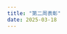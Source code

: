 ```yaml
---
title: "第二周表彰"
date: 2025-03-18
---
```

 <!DOCTYPE html>
<html lang="zh-CN">
<head>
    <meta charset="UTF-8">
    <meta name="viewport" content="width=device-width, initial-scale=1.0">
    <title>三谋听雪 S6赛季周报</title>
    <script src="https://cdn.tailwindcss.com"></script>
    <link rel="stylesheet" href="https://cdnjs.cloudflare.com/ajax/libs/font-awesome/6.4.0/css/all.min.css">
    <script>
        tailwind.config = {
            darkMode: 'class',
            theme: {
                extend: {
                    colors: {
                        primary: {
                            50: '#f0f9ff',
                            100: '#e0f2fe',
                            200: '#bae6fd',
                            300: '#7dd3fc',
                            400: '#38bdf8',
                            500: '#0ea5e9',
                            600: '#0284c7',
                            700: '#0369a1',
                            800: '#075985',
                            900: '#0c4a6e',
                        }
                    },
                    animation: {
                        'fade-in': 'fadeIn 0.5s ease-in-out',
                        'slide-up': 'slideUp 0.5s ease-out',
                    },
                    keyframes: {
                        fadeIn: {
                            '0%': { opacity: '0' },
                            '100%': { opacity: '1' },
                        },
                        slideUp: {
                            '0%': { transform: 'translateY(20px)', opacity: '0' },
                            '100%': { transform: 'translateY(0)', opacity: '1' },
                        },
                    },
                }
            }
        }
    </script>
    <style>
        @import url('https://fonts.googleapis.com/css2?family=Noto+Sans+SC:wght@300;400;500;700&display=swap');
        
        body {
            font-family: 'Noto Sans SC', sans-serif;
            scroll-behavior: smooth;
        }
        
        .card {
            transition: all 0.3s ease;
        }
        
        .card:hover {
            transform: translateY(-5px);
            box-shadow: 0 10px 25px -5px rgba(0, 0, 0, 0.1), 0 10px 10px -5px rgba(0, 0, 0, 0.04);
        }
        
        .section {
            opacity: 0;
            transform: translateY(20px);
            transition: all 0.5s ease;
        }
        
        .section.visible {
            opacity: 1;
            transform: translateY(0);
        }
        
        .btn {
            transition: all 0.2s ease;
        }
        
        .btn:hover {
            transform: scale(1.05);
        }
        
        .medal-gold {
            background: linear-gradient(135deg, #FFD700 0%, #FFC107 100%);
        }
        
        .medal-silver {
            background: linear-gradient(135deg, #C0C0C0 0%, #A9A9A9 100%);
        }
        
        .medal-bronze {
            background: linear-gradient(135deg, #CD7F32 0%, #A0522D 100%);
        }
    </style>
</head>
<body class="bg-gray-50 dark:bg-gray-900 text-gray-800 dark:text-gray-200 transition-colors duration-300">
    <!-- 主题切换按钮 -->
    <div class="fixed top-4 right-4 z-50">
        <button id="theme-toggle" class="p-2 rounded-full bg-gray-200 dark:bg-gray-700 text-gray-800 dark:text-gray-200 hover:bg-gray-300 dark:hover:bg-gray-600 focus:outline-none focus:ring-2 focus:ring-primary-500 transition-all duration-300">
            <i class="fas fa-sun dark:hidden"></i>
            <i class="fas fa-moon hidden dark:inline"></i>
        </button>
    </div>

    <div class="container mx-auto px-4 py-8 max-w-4xl">
        <!-- 头部 -->
        <header class="text-center mb-12 section">
            <div class="inline-block p-2 px-4 bg-primary-100 dark:bg-primary-900 text-primary-800 dark:text-primary-100 rounded-full mb-4 animate-fade-in">
                <span class="text-sm font-medium">S6赛季3.2-3.9周数据</span>
            </div>
            <h1 class="text-4xl md:text-5xl font-bold mb-4 text-primary-700 dark:text-primary-300 animate-slide-up">三谋听雪 S6赛季周报</h1>
            <p class="text-gray-600 dark:text-gray-400 animate-fade-in">截止9日晚10点数据</p>
        </header>

        <!-- 基本数据 -->
        <section class="mb-12 section">
            <div class="grid grid-cols-1 md:grid-cols-2 gap-6">
                <div class="bg-white dark:bg-gray-800 rounded-xl shadow-md p-6 card">
                    <div class="flex items-center mb-4">
                        <div class="w-12 h-12 rounded-full bg-red-100 dark:bg-red-900 flex items-center justify-center mr-4">
                            <i class="fas fa-trophy text-red-500 dark:text-red-400 text-xl"></i>
                        </div>
                        <div>
                            <h3 class="text-lg font-semibold">武勋数据</h3>
                            <p class="text-gray-500 dark:text-gray-400 text-sm">个人战斗贡献</p>
                        </div>
                    </div>
                    <div class="space-y-3">
                        <div class="flex justify-between">
                            <span>中值</span>
                            <span class="font-bold">67万</span>
                        </div>
                        <div class="flex justify-between">
                            <span>考核值</span>
                            <span class="font-bold">20.1万</span>
                        </div>
                        <div class="flex justify-between text-red-500 dark:text-red-400">
                            <span>低于考核值人数</span>
                            <span class="font-bold">9人</span>
                        </div>
                    </div>
                </div>

                <div class="bg-white dark:bg-gray-800 rounded-xl shadow-md p-6 card">
                    <div class="flex items-center mb-4">
                        <div class="w-12 h-12 rounded-full bg-blue-100 dark:bg-blue-900 flex items-center justify-center mr-4">
                            <i class="fas fa-fort-awesome text-blue-500 dark:text-blue-400 text-xl"></i>
                        </div>
                        <div>
                            <h3 class="text-lg font-semibold">攻城数据</h3>
                            <p class="text-gray-500 dark:text-gray-400 text-sm">团队协作表现</p>
                        </div>
                    </div>
                    <div class="space-y-3">
                        <div class="flex justify-between">
                            <span>攻城次数</span>
                            <span class="font-bold">13次</span>
                        </div>
                        <div class="flex justify-between text-red-500 dark:text-red-400">
                            <span>出勤率低于40%人数</span>
                            <span class="font-bold">16人</span>
                        </div>
                    </div>
                </div>
            </div>
        </section>

        <!-- 军团评比结果 -->
        <section class="mb-12 section">
            <h2 class="text-2xl font-bold mb-6 flex items-center">
                <i class="fas fa-medal text-yellow-500 mr-2"></i>
                军团评比结果
            </h2>

            <!-- 周总分前三 -->
            <div class="mb-8">
                <h3 class="text-xl font-semibold mb-4">周总分前三</h3>
                <div class="grid grid-cols-1 md:grid-cols-3 gap-4">
                    <div class="bg-gradient-to-br from-yellow-100 to-yellow-200 dark:from-yellow-900 dark:to-yellow-800 rounded-xl p-6 text-center shadow-md card">
                        <div class="w-16 h-16 medal-gold rounded-full flex items-center justify-center mx-auto mb-3 text-white">
                            <i class="fas fa-crown text-2xl"></i>
                        </div>
                        <h4 class="text-lg font-bold text-yellow-700 dark:text-yellow-300">黄金军团</h4>
                        <p class="text-yellow-600 dark:text-yellow-400 font-medium">蓝城悍匪</p>
                    </div>

                    <div class="bg-gradient-to-br from-blue-100 to-blue-200 dark:from-blue-900 dark:to-blue-800 rounded-xl p-6 text-center shadow-md card">
                        <div class="w-16 h-16 medal-silver rounded-full flex items-center justify-center mx-auto mb-3 text-white">
                            <i class="fas fa-medal text-2xl"></i>
                        </div>
                        <h4 class="text-lg font-bold text-blue-700 dark:text-blue-300">白银军团</h4>
                        <p class="text-blue-600 dark:text-blue-400 font-medium">宝宝巴士</p>
                    </div>

                    <div class="bg-gradient-to-br from-green-100 to-green-200 dark:from-green-900 dark:to-green-800 rounded-xl p-6 text-center shadow-md card">
                        <div class="w-16 h-16 medal-bronze rounded-full flex items-center justify-center mx-auto mb-3 text-white">
                            <i class="fas fa-award text-2xl"></i>
                        </div>
                        <h4 class="text-lg font-bold text-green-700 dark:text-green-300">青铜军团</h4>
                        <p class="text-green-600 dark:text-green-400 font-medium">乾坤</p>
                    </div>
                </div>
            </div>

            <!-- 特别表彰 -->
            <div>
                <h3 class="text-xl font-semibold mb-4">特别表彰</h3>
                <div class="bg-white dark:bg-gray-800 rounded-xl shadow-md p-6">
                    <div class="grid grid-cols-1 md:grid-cols-2 gap-4">
                        <div class="flex items-start">
                            <div class="w-10 h-10 rounded-full bg-primary-100 dark:bg-primary-900 flex items-center justify-center mr-3 flex-shrink-0">
                                <i class="fas fa-user-shield text-primary-600 dark:text-primary-400"></i>
                            </div>
                            <div>
                                <h4 class="font-medium">人均武勋第一</h4>
                                <p class="text-gray-600 dark:text-gray-400">蓝城悍匪</p>
                            </div>
                        </div>

                        <div class="flex items-start">
                            <div class="w-10 h-10 rounded-full bg-primary-100 dark:bg-primary-900 flex items-center justify-center mr-3 flex-shrink-0">
                                <i class="fas fa-chart-line text-primary-600 dark:text-primary-400"></i>
                            </div>
                            <div>
                                <h4 class="font-medium">积分前60占军团人数比例最高</h4>
                                <p class="text-gray-600 dark:text-gray-400">宝宝巴士</p>
                            </div>
                        </div>

                        <div class="flex items-start">
                            <div class="w-10 h-10 rounded-full bg-primary-100 dark:bg-primary-900 flex items-center justify-center mr-3 flex-shrink-0">
                                <i class="fas fa-users text-primary-600 dark:text-primary-400"></i>
                            </div>
                            <div>
                                <h4 class="font-medium">攻城出勤率最高</h4>
                                <p class="text-gray-600 dark:text-gray-400">乾坤</p>
                            </div>
                        </div>

                        <div class="flex items-start">
                            <div class="w-10 h-10 rounded-full bg-primary-100 dark:bg-primary-900 flex items-center justify-center mr-3 flex-shrink-0">
                                <i class="fas fa-gavel text-primary-600 dark:text-primary-400"></i>
                            </div>
                            <div>
                                <h4 class="font-medium">纪律最佳</h4>
                                <p class="text-gray-600 dark:text-gray-400">夕阳红大酱</p>
                            </div>
                        </div>

                        <div class="flex items-start">
                            <div class="w-10 h-10 rounded-full bg-primary-100 dark:bg-primary-900 flex items-center justify-center mr-3 flex-shrink-0">
                                <i class="fas fa-check-double text-primary-600 dark:text-primary-400"></i>
                            </div>
                            <div>
                                <h4 class="font-medium">武勋全员达标的军团</h4>
                                <p class="text-gray-600 dark:text-gray-400">風雲团、夕阳红大酱、乾坤</p>
                            </div>
                        </div>

                        <div class="flex items-start">
                            <div class="w-10 h-10 rounded-full bg-primary-100 dark:bg-primary-900 flex items-center justify-center mr-3 flex-shrink-0">
                                <i class="fas fa-flag-checkered text-primary-600 dark:text-primary-400"></i>
                            </div>
                           
                                    <div>
                                        <h4 class="font-medium">攻城出勤率全员达标的军团</h4>
                                        <p class="text-gray-600 dark:text-gray-400">宝宝巴士、蓝城悍匪</p>
                                    </div>
                                </div>
                            </div>
                        </div>
                    </div>
                </section>
        
                <!-- 突出表现个人 -->
                <section class="mb-12 section">
                    <h2 class="text-2xl font-bold mb-6 flex items-center">
                        <i class="fas fa-star text-yellow-500 mr-2"></i>
                        突出表现个人
                    </h2>
        
                    <!-- 大杀器 -->
                    <div class="mb-8">
                        <div class="flex items-center mb-4">
                            <div class="w-10 h-10 rounded-full bg-red-100 dark:bg-red-900 flex items-center justify-center mr-3">
                                <i class="fas fa-fire-alt text-red-600 dark:text-red-400"></i>
                            </div>
                            <h3 class="text-xl font-semibold">大杀器（武勋前三）</h3>
                        </div>
                        <div class="grid grid-cols-1 md:grid-cols-3 gap-4">
                            <div class="bg-white dark:bg-gray-800 rounded-xl shadow-md p-6 card">
                                <div class="flex justify-between items-center mb-4">
                                    <span class="text-2xl font-bold text-red-500 dark:text-red-400">01</span>
                                    <div class="w-8 h-8 rounded-full bg-red-100 dark:bg-red-900 flex items-center justify-center">
                                        <i class="fas fa-crown text-yellow-500"></i>
                                    </div>
                                </div>
                                <h4 class="text-lg font-bold mb-2">清水</h4>
                                <p class="text-gray-600 dark:text-gray-400">武勋: <span class="font-semibold">300万</span></p>
                            </div>
        
                            <div class="bg-white dark:bg-gray-800 rounded-xl shadow-md p-6 card">
                                <div class="flex justify-between items-center mb-4">
                                    <span class="text-2xl font-bold text-red-500 dark:text-red-400">02</span>
                                    <div class="w-8 h-8 rounded-full bg-red-100 dark:bg-red-900 flex items-center justify-center">
                                        <i class="fas fa-medal text-gray-400"></i>
                                    </div>
                                </div>
                                <h4 class="text-lg font-bold mb-2">悍匪丨九筒</h4>
                                <p class="text-gray-600 dark:text-gray-400">武勋: <span class="font-semibold">244万</span></p>
                            </div>
        
                            <div class="bg-white dark:bg-gray-800 rounded-xl shadow-md p-6 card">
                                <div class="flex justify-between items-center mb-4">
                                    <span class="text-2xl font-bold text-red-500 dark:text-red-400">03</span>
                                    <div class="w-8 h-8 rounded-full bg-red-100 dark:bg-red-900 flex items-center justify-center">
                                        <i class="fas fa-award text-yellow-700"></i>
                                    </div>
                                </div>
                                <h4 class="text-lg font-bold mb-2">天光丨小孩梓</h4>
                                <p class="text-gray-600 dark:text-gray-400">武勋: <span class="font-semibold">232.5万</span></p>
                            </div>
                        </div>
                    </div>
        
                    <!-- 老黄牛 -->
                    <div class="mb-8">
                        <div class="flex items-center mb-4">
                            <div class="w-10 h-10 rounded-full bg-yellow-100 dark:bg-yellow-900 flex items-center justify-center mr-3">
                                <i class="fas fa-tractor text-yellow-600 dark:text-yellow-400"></i>
                            </div>
                            <h3 class="text-xl font-semibold">老黄牛（翻地前三）</h3>
                        </div>
                        <div class="grid grid-cols-1 md:grid-cols-3 gap-4">
                            <div class="bg-white dark:bg-gray-800 rounded-xl shadow-md p-6 card">
                                <div class="flex justify-between items-center mb-4">
                                    <span class="text-2xl font-bold text-yellow-500 dark:text-yellow-400">01</span>
                                    <div class="w-8 h-8 rounded-full bg-yellow-100 dark:bg-yellow-900 flex items-center justify-center">
                                        <i class="fas fa-crown text-yellow-500"></i>
                                    </div>
                                </div>
                                <h4 class="text-lg font-bold mb-2">我来助你丨宝</h4>
                                <p class="text-gray-600 dark:text-gray-400">翻地: <span class="font-semibold">289</span></p>
                            </div>
        
                            <div class="bg-white dark:bg-gray-800 rounded-xl shadow-md p-6 card">
                                <div class="flex justify-between items-center mb-4">
                                    <span class="text-2xl font-bold text-yellow-500 dark:text-yellow-400">02</span>
                                    <div class="w-8 h-8 rounded-full bg-yellow-100 dark:bg-yellow-900 flex items-center justify-center">
                                        <i class="fas fa-medal text-gray-400"></i>
                                    </div>
                                </div>
                                <h4 class="text-lg font-bold mb-2">乾坤丨五千年</h4>
                                <p class="text-gray-600 dark:text-gray-400">翻地: <span class="font-semibold">267</span></p>
                            </div>
        
                            <div class="bg-white dark:bg-gray-800 rounded-xl shadow-md p-6 card">
                                <div class="flex justify-between items-center mb-4">
                                    <span class="text-2xl font-bold text-yellow-500 dark:text-yellow-400">03</span>
                                    <div class="w-8 h-8 rounded-full bg-yellow-100 dark:bg-yellow-900 flex items-center justify-center">
                                        <i class="fas fa-award text-yellow-700"></i>
                                    </div>
                                </div>
                                <h4 class="text-lg font-bold mb-2">上嗨丨小胖胖</h4>
                                <p class="text-gray-600 dark:text-gray-400">翻地: <span class="font-semibold">248</span></p>
                            </div>
                        </div>
                    </div>
        
                    <!-- 推土机 -->
                    <div class="mb-8">
                        <div class="flex items-center mb-4">
                            <div class="w-10 h-10 rounded-full bg-blue-100 dark:bg-blue-900 flex items-center justify-center mr-3">
                                <i class="fas fa-truck-monster text-blue-600 dark:text-blue-400"></i>
                            </div>
                            <h3 class="text-xl font-semibold">推土机（拆城前三）</h3>
                        </div>
                        <div class="grid grid-cols-1 md:grid-cols-3 gap-4">
                            <div class="bg-white dark:bg-gray-800 rounded-xl shadow-md p-6 card">
                                <div class="flex justify-between items-center mb-4">
                                    <span class="text-2xl font-bold text-blue-500 dark:text-blue-400">01</span>
                                    <div class="w-8 h-8 rounded-full bg-blue-100 dark:bg-blue-900 flex items-center justify-center">
                                        <i class="fas fa-crown text-yellow-500"></i>
                                    </div>
                                </div>
                                <h4 class="text-lg font-bold mb-2">地影天龙</h4>
                                <p class="text-gray-600 dark:text-gray-400">拆城: <span class="font-semibold">39万</span></p>
                            </div>
        
                            <div class="bg-white dark:bg-gray-800 rounded-xl shadow-md p-6 card">
                                <div class="flex justify-between items-center mb-4">
                                    <span class="text-2xl font-bold text-blue-500 dark:text-blue-400">02</span>
                                    <div class="w-8 h-8 rounded-full bg-blue-100 dark:bg-blue-900 flex items-center justify-center">
                                        <i class="fas fa-medal text-gray-400"></i>
                                    </div>
                                </div>
                                <h4 class="text-lg font-bold mb-2">我来助你丶道</h4>
                                <p class="text-gray-600 dark:text-gray-400">拆城: <span class="font-semibold">28万</span></p>
                            </div>
        
                            <div class="bg-white dark:bg-gray-800 rounded-xl shadow-md p-6 card">
                                <div class="flex justify-between items-center mb-4">
                                    <span class="text-2xl font-bold text-blue-500 dark:text-blue-400">03</span>
                                    <div class="w-8 h-8 rounded-full bg-blue-100 dark:bg-blue-900 flex items-center justify-center">
                                        <i class="fas fa-award text-yellow-700"></i>
                                    </div>
                                </div>
                                <h4 class="text-lg font-bold mb-2">風雲丨黑子</h4>
                                <p class="text-gray-600 dark:text-gray-400">拆城: <span class="font-semibold">27万</span></p>
                            </div>
                        </div>
                    </div>
        
                    <!-- 飞跃进步 -->
                    <div>
                        <div class="flex items-center mb-4">
                            <div class="w-10 h-10 rounded-full bg-green-100 dark:bg-green-900 flex items-center justify-center mr-3">
                                <i class="fas fa-rocket text-green-600 dark:text-green-400"></i>
                            </div>
                            <h3 class="text-xl font-semibold">飞跃进步（积分排名上升前三）</h3>
                        </div>
                        <div class="grid grid-cols-1 md:grid-cols-3 gap-4">
                            <div class="bg-white dark:bg-gray-800 rounded-xl shadow-md p-6 card">
                                <div class="flex justify-between items-center mb-4">
                                    <span class="text-2xl font-bold text-green-500 dark:text-green-400">01</span>
                                    <div class="w-8 h-8 rounded-full bg-green-100 dark:bg-green-900 flex items-center justify-center">
                                        <i class="fas fa-crown text-yellow-500"></i>
                                    </div>
                                </div>
                                <h4 class="text-lg font-bold mb-2">无罪丨乾坤</h4>
                                <p class="text-gray-600 dark:text-gray-400">上升: <span class="font-semibold">77名</span></p>
                            </div>
        
                            <div class="bg-white dark:bg-gray-800 rounded-xl shadow-md p-6 card">
                                <div class="flex justify-between items-center mb-4">
                                    <span class="text-2xl font-bold text-green-500 dark:text-green-400">02</span>
                                    <div class="w-8 h-8 rounded-full bg-green-100 dark:bg-green-900 flex items-center justify-center">
                                        <i class="fas fa-medal text-gray-400"></i>
                                    </div>
                                </div>
                                <h4 class="text-lg font-bold mb-2">红莲</h4>
                                <p class="text-gray-600 dark:text-gray-400">上升: <span class="font-semibold">66名</span></p>
                            </div>
        
                            <div class="bg-white dark:bg-gray-800 rounded-xl shadow-md p-6 card">
                                <div class="flex justify-between items-center mb-4">
                                    <span class="text-2xl font-bold text-green-500 dark:text-green-400">03</span>
                                    <div class="w-8 h-8 rounded-full bg-green-100 dark:bg-green-900 flex items-center justify-center">
                                        <i class="fas fa-award text-yellow-700"></i>
                                    </div>
                                </div>
                                <h4 class="text-lg font-bold mb-2">上嗨丨小酥肉</h4>
                                <p class="text-gray-600 dark:text-gray-400">上升: <span class="font-semibold">65名</span></p>
                            </div>
                        </div>
                    </div>
                </section>
        
                <!-- 结语 -->
                <section class="mb-12 text-center section">
                    <div class="bg-gradient-to-r from-primary-100 to-blue-100 dark:from-primary-900 dark:to-blue-900 rounded-xl p-8 shadow-md">
                        <p class="text-lg mb-4">还有更多优秀军团与个人，受篇幅限制，不一一列举。</p>
                        <div class="inline-block bg-white dark:bg-gray-800 px-6 py-3 rounded-full shadow-md">
                            <p class="text-xl font-bold text-primary-600 dark:text-primary-400">今晚8点大群颁奖，不见不散！</p>
                        </div>
                    </div>
                </section>
        
                <!-- 页脚 -->
                <footer class="text-center text-gray-600 dark:text-gray-400 section">
                    <div class="mb-4">
                        <h3 class="text-lg font-semibold mb-2">作者信息</h3>
                                                                       <p>作者姓名: 三谋听雪管理团队</p>
                        <div class="flex justify-center space-x-4 mt-2">
                            <a href="https://twitter.com/sanmoutingxue" target="_blank" class="text-gray-600 hover:text-primary-500 dark:text-gray-400 dark:hover:text-primary-400 transition-colors">
                                <i class="fab fa-twitter text-xl"></i>
                            </a>
                            <a href="#" target="_blank" class="text-gray-600 hover:text-primary-500 dark:text-gray-400 dark:hover:text-primary-400 transition-colors">
                                <i class="fab fa-weibo text-xl"></i>
                            </a>
                            <a href="#" target="_blank" class="text-gray-600 hover:text-primary-500 dark:text-gray-400 dark:hover:text-primary-400 transition-colors">
                                <i class="fab fa-qq text-xl"></i>
                            </a>
                        </div>
                    </div>
                    <p class="text-sm">© 2023 三谋听雪. 保留所有权利.</p>
                </footer>
            </div>

            <!-- JavaScript -->
            <script>
                // 深色模式切换
                const themeToggleBtn = document.getElementById('theme-toggle');
                
                // 检查系统偏好
                if (window.matchMedia && window.matchMedia('(prefers-color-scheme: dark)').matches) {
                    document.documentElement.classList.add('dark');
                }
                
                // 切换主题
                themeToggleBtn.addEventListener('click', function() {
                    document.documentElement.classList.toggle('dark');
                });
                
                // 滚动动画
                const sections = document.querySelectorAll('.section');
                
                const observerOptions = {
                    root: null,
                    rootMargin: '0px',
                    threshold: 0.1
                };
                
                const observer = new IntersectionObserver(function(entries, observer) {
                    entries.forEach(entry => {
                        if (entry.isIntersecting) {
                            entry.target.classList.add('visible');
                            observer.unobserve(entry.target);
                        }
                    });
                }, observerOptions);
                
                sections.forEach(section => {
                    observer.observe(section);
                });
                
                // 页面加载时显示第一个部分
                window.addEventListener('load', function() {
                    document.querySelector('header').classList.add('visible');
                });
            </script>
        </body>
        </html>
